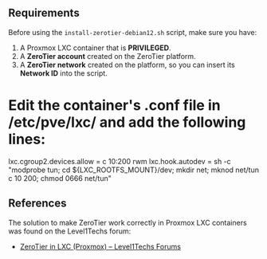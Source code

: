 ## Requirements

Before using the `install-zerotier-debian12.sh` script, make sure you have:

1. A Proxmox LXC container that is **PRIVILEGED**.
2. A **ZeroTier account** created on the ZeroTier platform.
3. A **ZeroTier network** created on the platform, so you can insert its **Network ID** into the script.

# Edit the container's .conf file in /etc/pve/lxc/ and add the following lines:
lxc.cgroup2.devices.allow = c 10:200 rwm
lxc.hook.autodev = sh -c "modprobe tun; cd ${LXC_ROOTFS_MOUNT}/dev; mkdir net; mknod net/tun c 10 200; chmod 0666 net/tun"

## References
The solution to make ZeroTier work correctly in Proxmox LXC containers was found on the Level1Techs forum:
- [ZeroTier in LXC (Proxmox) – Level1Techs Forums](https://forum.level1techs.com/t/zerotier-in-lxc-proxmox/155515/11)
